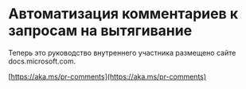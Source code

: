 # <a name="pull-request-comment-automation"></a>Автоматизация комментариев к запросам на вытягивание

Теперь это руководство внутреннего участника размещено сайте docs.microsoft.com.

[https://aka.ms/pr-comments](https://aka.ms/pr-comments)

